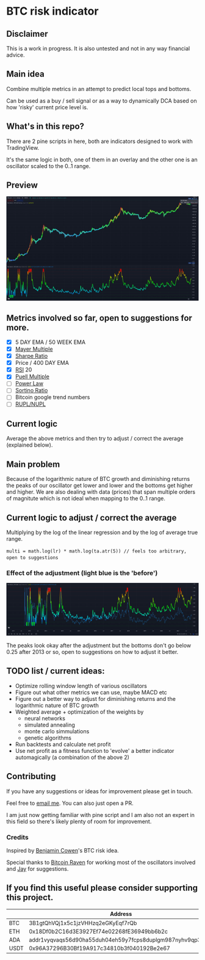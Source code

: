 
# BTC risk indicator
<!-- tags: bitcoin BTC risk metric indicator oscillator TradingView -->

## Disclaimer
This is a work in progress. It is also untested and not in any way financial advice.

## Main idea
Combine multiple metrics in an attempt to predict local tops and bottoms.

Can be used as a buy / sell signal or as a way to dynamically DCA based on how 'risky' current price level is.

## What's in this repo?

There are 2 pine scripts in here, both are indicators designed to work with TradingView.

It's the same logic in both, one of them in an overlay and the other one is an oscillator scaled to the 0..1 range.

## Preview
![BTC Risk Indicator Preview](preview.png?raw=true "BTC Risk Indicator Preview")

## Metrics involved so far, **open to suggestions** for more.

- [x] 5 DAY EMA / 50 WEEK EMA
- [x] [Mayer Multiple](https://stats.buybitcoinworldwide.com/mayermultiple/)
- [x] [Sharpe Ratio](https://www.investopedia.com/terms/s/sharperatio.asp)
- [x] Price / 400 DAY EMA
- [x] [RSI](https://www.investopedia.com/terms/r/rsi.asp) 20
- [x] [Puell Multiple](https://www.lookintobitcoin.com/charts/puell-multiple/)
- [ ] [Power Law](https://stats.buybitcoinworldwide.com/long-term-power-law/)
- [ ] [Sortino Ratio](https://www.investopedia.com/terms/s/sortinoratio.asp#:~:text=The%20Sortino%20ratio%20takes%20an,Sortino.)
- [ ] Bitcoin google trend numbers
- [ ] [RUPL/NUPL](https://www.lookintobitcoin.com/charts/relative-unrealized-profit--loss/)

## Current logic

Average the above metrics and then try to adjust / correct the average (explained below).

## Main problem

Because of the logarithmic nature of BTC growth and diminishing returns the peaks of our oscillator get lower and lower and the bottoms get higher and higher. We are also dealing with data (prices) that span multiple orders of magnitute which is not ideal when mapping to the 0..1 range.

## Current logic to adjust / correct the average

Multiplying by the log of the linear regression and by the log of average true range.

`multi = math.log(lr) * math.log(ta.atr(5)) // feels too arbitrary, open to suggestions`

### Effect of the adjustment (light blue is the 'before')
![Adjustment](adjustment.png?raw=true "Effect of the adjustment")

The peaks look okay after the adjustment but the bottoms don't go below 0.25 after 2013 or so, open to suggestions on how to adjust it better.

## TODO list / current ideas:
 - Optimize rolling window length of various oscillators
 - Figure out what other metrics we can use, maybe MACD etc
 - Figure out a better way to adjust for diminishing returns and the logarithmic nature of BTC growth
 - Weighted average + optimization of the weights by
     - neural networks
     - simulated annealing
     - monte carlo simmulations
     - genetic algorithms
- Run backtests and calculate net profit
- Use net profit as a fitness function to 'evolve' a better indicator automagically (a combination of the above 2)

## Contributing
If you have any suggestions or ideas for improvement please get in touch.

Feel free to [email me](mailto:webmasternikos@gmail.com). You can also just open a PR.

I am just now getting familiar with pine script and I am also not an expert in this field so there's likely plenty of room for improvement.

### Credits
Inspired by [Benjamin Cowen](https://www.youtube.com/channel/UCRvqjQPSeaWn-uEx-w0XOIg)'s BTC risk idea.

Special thanks to [Bitcoin Raven](https://www.youtube.com/channel/UCrlkqSLmHL8ZPVpOxj7La4Q) for working most of the oscillators involved and [Jay](https://www.youtube.com/channel/UC_bG7yHgT_xOUKvI2Hvo6Vg) for suggestions.


## If you find this useful please consider supporting this project.
|    | Address |
-----|-----
BTC  | 3B1gtQhVQj1x5c1jzVHHzq2eGKyEqf7rQb
ETH  | 0x18Df0b2C16d3E3927Ef74e02268fE36949bb6b2c
ADA  | addr1vyqvaqs56d90ha55duh04eh59y7fcps8duplgm987nyhv9qp3n05f
USDT | 0x96A37296B30Bf19A917c34810b3f040192Be2e67
